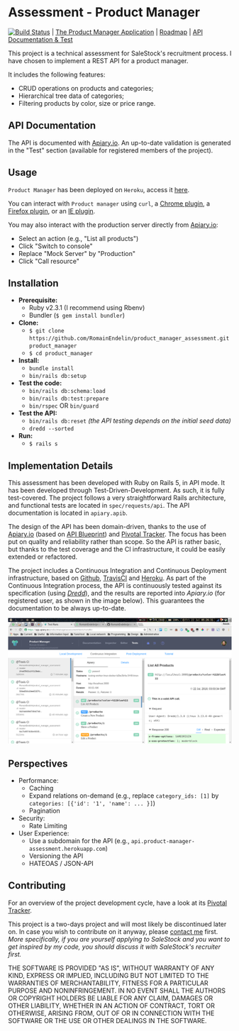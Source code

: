 # Assessment - Product Manager

[![Build Status](https://travis-ci.org/RomainEndelin/product_manager_assessment.svg?branch=master)](https://travis-ci.org/RomainEndelin/product_manager_assessment) | [The Product Manager Application](https://product-manager-assessment.herokuapp.com) | [Roadmap](https://www.pivotaltracker.com/n/projects/1662965) | [API Documentation & Test](http://docs.productmanagerassessment.apiary.io/)

This project is a technical assessment for SaleStock's recruitment process. I have chosen to implement a REST API for a product manager.

It includes the following features:

* CRUD operations on products and categories;
* Hierarchical tree data of categories;
* Filtering products by color, size or price range.

## API Documentation

The API is documented with [Apiary.io](http://docs.productmanagerassessment.apiary.io/).
An up-to-date validation is generated in the "Test" section (available for registered members of the project).

## Usage

`Product Manager` has been deployed on `Heroku`, access it [here](https://product-manager-assessment.herokuapp.com).

You can interact with `Product manager` using `curl`, a [Chrome plugin](https://chrome.google.com/webstore/detail/advanced-rest-client/hgmloofddffdnphfgcellkdfbfbjeloo), a [Firefox plugin](https://addons.mozilla.org/en-US/firefox/addon/restclient/), or an [IE plugin](https://goo.gl/FkCd13).

You may also interact with the production server directly from [Apiary.io](http://docs.productmanagerassessment.apiary.io/):

* Select an action (e.g., "List all products")
* Click "Switch to console"
* Replace "Mock Server" by "Production"
* Click "Call resource"

## Installation

* **Prerequisite:**
    * Ruby v2.3.1 (I recommend using Rbenv)
    * Bundler (`$ gem install bundler`)
* **Clone:**
    * `$ git clone https://github.com/RomainEndelin/product_manager_assessment.git product_manager`
    * `$ cd product_manager`
* **Install:**
    * `bundle install`
    * `bin/rails db:setup`
* **Test the code:**
    * `bin/rails db:schema:load`
    * `bin/rails db:test:prepare`
    * `bin/rspec` OR `bin/guard`
* **Test the API:**
    * `bin/rails db:reset` *(the API testing depends on the initial seed data)*
    * `dredd --sorted`
* **Run:**
    * `$ rails s`

## Implementation Details

This assessment has been developed with Ruby on Rails 5, in API mode. It has been developed through Test-Driven-Development.
As such, it is fully test-covered.
The project follows a very straightforward Rails architecture, and functional tests are located in `spec/requests/api`.
The API documentation is located in `apiary.apib`.

The design of the API has been domain-driven, thanks to the use of [Apiary.io](http://docs.productmanagerassessment.apiary.io/) (based on [API Blueprint](https://apiblueprint.org/)) and [Pivotal Tracker](https://www.pivotaltracker.com/n/projects/1662965).
The focus has been put on quality and reliability rather than scope. So the API is rather basic, but thanks to the test coverage and the CI infrastructure, it could be easily extended or refactored.

The project includes a Continuous Integration and Continuous Deployment infrastructure, based on [Github](https://github.com/RomainEndelin/product_manager_assessment), [TravisCI](https://travis-ci.org/RomainEndelin/product_manager_assessment) and [Heroku](https://product-manager-assessment.herokuapp.com).
As part of the Continuous Integration process, the API is continuously tested against its specification (using [*Dredd*](https://github.com/apiaryio/dredd)), and the results are reported into *Apiary.io* (for registered user, as shown in the image below). This guarantees the documentation to be always up-to-date.

![Apiary API test](resources/api_tests.png)

## Perspectives

* Performance:
    * Caching
    * Expand relations on-demand (e.g., replace `category_ids: [1]` by `categories: [{'id': '1', 'name': ... }]`)
    * Pagination
* Security:
    * Rate Limiting
* User Experience:
    * Use a subdomain for the API (e.g., `api.product-manager-assessment.herokuapp.com`)
    * Versioning the API
    * HATEOAS / JSON-API

## Contributing

For an overview of the project development cycle, have a look at its [Pivotal Tracker](https://www.pivotaltracker.com/n/projects/1662965).

This project is a two-days project and will most likely be discontinued later on.
In case you wish to contribute on it anyway, please [contact me](mailto:romain@endelin.fr) first. *More specifically, if you are yourself applying to SaleStock and you want to get inspired by my code, you should discuss it with SaleStock's recruiter first.*

THE SOFTWARE IS PROVIDED "AS IS", WITHOUT WARRANTY OF ANY KIND, EXPRESS OR
IMPLIED, INCLUDING BUT NOT LIMITED TO THE WARRANTIES OF MERCHANTABILITY,
FITNESS FOR A PARTICULAR PURPOSE AND NONINFRINGEMENT. IN NO EVENT SHALL THE
AUTHORS OR COPYRIGHT HOLDERS BE LIABLE FOR ANY CLAIM, DAMAGES OR OTHER
LIABILITY, WHETHER IN AN ACTION OF CONTRACT, TORT OR OTHERWISE, ARISING FROM,
OUT OF OR IN CONNECTION WITH THE SOFTWARE OR THE USE OR OTHER DEALINGS IN THE
SOFTWARE.
